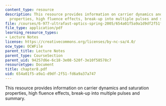 ```yaml
---
content_type: resource
description: This resource provides information on carrier dynamics and saturation
  properties, high fluence effects, break-up into multiple pulses and summary.
file: /courses/6-977-ultrafast-optics-spring-2005/654a01f5a9a1d9df2f51fd6a9a37a747_chapter8.pdf
file_type: application/pdf
learning_resource_types:
- Lecture Notes
license: https://creativecommons.org/licenses/by-nc-sa/4.0/
ocw_type: OCWFile
parent_title: Lecture Notes
parent_type: CourseSection
parent_uid: 94257d6e-6c18-3e08-520f-3e10f58578c7
resourcetype: Document
title: chapter8.pdf
uid: 654a01f5-a9a1-d9df-2f51-fd6a9a37a747
---
```

This resource provides information on carrier dynamics and saturation properties, high fluence effects, break-up into multiple pulses and summary.